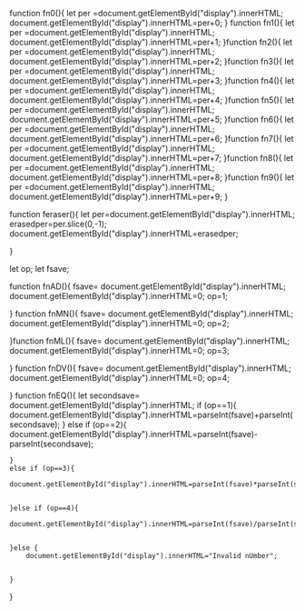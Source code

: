 function fn0(){
    let per =document.getElementById("display").innerHTML;
    document.getElementById("display").innerHTML=per+0;
}
function fn1(){
    let per =document.getElementById("display").innerHTML;
    document.getElementById("display").innerHTML=per+1;
}function fn2(){
    let per =document.getElementById("display").innerHTML;
    document.getElementById("display").innerHTML=per+2;
}function fn3(){
    let per =document.getElementById("display").innerHTML;
    document.getElementById("display").innerHTML=per+3;
}function fn4(){
    let per =document.getElementById("display").innerHTML;
    document.getElementById("display").innerHTML=per+4;
}function fn5(){
    let per =document.getElementById("display").innerHTML;
    document.getElementById("display").innerHTML=per+5;
}function fn6(){
    let per =document.getElementById("display").innerHTML;
    document.getElementById("display").innerHTML=per+6;
}function fn7(){
    let per =document.getElementById("display").innerHTML;
    document.getElementById("display").innerHTML=per+7;
}function fn8(){
    let per =document.getElementById("display").innerHTML;
    document.getElementById("display").innerHTML=per+8;
}function fn9(){
    let per =document.getElementById("display").innerHTML;
    document.getElementById("display").innerHTML=per+9;
}


function feraser(){
    let per=document.getElementById("display").innerHTML;
    erasedper=per.slice(0,-1);
    document.getElementById("display").innerHTML=erasedper;

}


let op;
let fsave;


function fnAD(){
    fsave= document.getElementById("display").innerHTML;
   document.getElementById("display").innerHTML=0;
     op=1;

}
function fnMN(){
     fsave= document.getElementById("display").innerHTML;
    document.getElementById("display").innerHTML=0;
      op=2;
     
 }function fnML(){
     fsave= document.getElementById("display").innerHTML;
    document.getElementById("display").innerHTML=0;
      op=3;
     
 }
 function fnDV(){
     fsave= document.getElementById("display").innerHTML;
    document.getElementById("display").innerHTML=0;
      op=4;
     
 }
 function fnEQ(){
    let secondsave= document.getElementById("display").innerHTML;
    if (op==1){
        document.getElementById("display").innerHTML=parseInt(fsave)+parseInt(secondsave);
    } else if (op==2){
        document.getElementById("display").innerHTML=parseInt(fsave)-parseInt(secondsave);


    }
    else if (op==3){
        document.getElementById("display").innerHTML=parseInt(fsave)*parseInt(secondsave);


    }else if (op==4){
        document.getElementById("display").innerHTML=parseInt(fsave)/parseInt(secondsave);


    }else {
        document.getElementById("display").innerHTML="Invalid nUmber";


    }
   
     
 }
